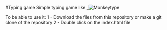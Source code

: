 #Typing game
Simple typing game like _![Monkeytype](https://monkeytype.com/)

To be able to use it:
1 - Download the files from this repository or make a git clone of the repository
2 - Double click on the index.html file
